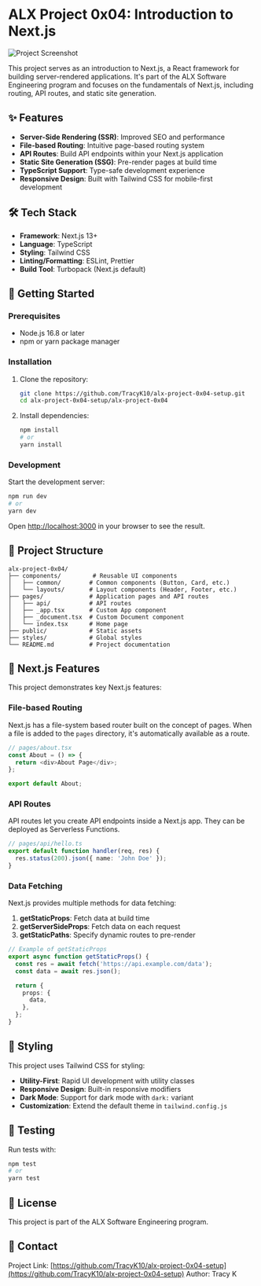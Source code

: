 # ALX Project 0x04: Introduction to Next.js

![Project Screenshot](/public/images/screenshot.png)

This project serves as an introduction to Next.js, a React framework for building server-rendered applications. It's part of the ALX Software Engineering program and focuses on the fundamentals of Next.js, including routing, API routes, and static site generation.

## ✨ Features

- **Server-Side Rendering (SSR)**: Improved SEO and performance
- **File-based Routing**: Intuitive page-based routing system
- **API Routes**: Build API endpoints within your Next.js application
- **Static Site Generation (SSG)**: Pre-render pages at build time
- **TypeScript Support**: Type-safe development experience
- **Responsive Design**: Built with Tailwind CSS for mobile-first development

## 🛠️ Tech Stack

- **Framework**: Next.js 13+
- **Language**: TypeScript
- **Styling**: Tailwind CSS
- **Linting/Formatting**: ESLint, Prettier
- **Build Tool**: Turbopack (Next.js default)

## 🚀 Getting Started

### Prerequisites

- Node.js 16.8 or later
- npm or yarn package manager

### Installation

1. Clone the repository:

   ```bash
   git clone https://github.com/TracyK10/alx-project-0x04-setup.git
   cd alx-project-0x04-setup/alx-project-0x04
   ```

2. Install dependencies:

   ```bash
   npm install
   # or
   yarn install
   ```

### Development

Start the development server:

```bash
npm run dev
# or
yarn dev
```

Open [http://localhost:3000](http://localhost:3000) in your browser to see the result.

## 📁 Project Structure

```text
alx-project-0x04/
├── components/         # Reusable UI components
│   ├── common/        # Common components (Button, Card, etc.)
│   └── layouts/       # Layout components (Header, Footer, etc.)
├── pages/             # Application pages and API routes
│   ├── api/           # API routes
│   ├── _app.tsx       # Custom App component
│   ├── _document.tsx  # Custom Document component
│   └── index.tsx      # Home page
├── public/            # Static assets
├── styles/            # Global styles
└── README.md          # Project documentation
```

## 🌟 Next.js Features

This project demonstrates key Next.js features:

### File-based Routing

Next.js has a file-system based router built on the concept of pages. When a file is added to the `pages` directory, it's automatically available as a route.

```typescript
// pages/about.tsx
const About = () => {
  return <div>About Page</div>;
};

export default About;
```

### API Routes

API routes let you create API endpoints inside a Next.js app. They can be deployed as Serverless Functions.

```typescript
// pages/api/hello.ts
export default function handler(req, res) {
  res.status(200).json({ name: 'John Doe' });
}
```

### Data Fetching

Next.js provides multiple methods for data fetching:

1. **getStaticProps**: Fetch data at build time
2. **getServerSideProps**: Fetch data on each request
3. **getStaticPaths**: Specify dynamic routes to pre-render

```typescript
// Example of getStaticProps
export async function getStaticProps() {
  const res = await fetch('https://api.example.com/data');
  const data = await res.json();

  return {
    props: {
      data,
    },
  };
}
```

## 🎨 Styling

This project uses Tailwind CSS for styling:

- **Utility-First**: Rapid UI development with utility classes
- **Responsive Design**: Built-in responsive modifiers
- **Dark Mode**: Support for dark mode with `dark:` variant
- **Customization**: Extend the default theme in `tailwind.config.js`

## 🧪 Testing

Run tests with:

```bash
npm test
# or
yarn test
```

## 📝 License

This project is part of the ALX Software Engineering program.

## 📧 Contact

Project Link: [https://github.com/TracyK10/alx-project-0x04-setup](https://github.com/TracyK10/alx-project-0x04-setup)
Author: Tracy K
